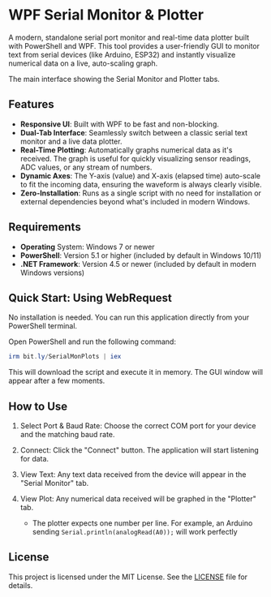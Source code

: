 # WPF Serial Monitor & Plotter

A modern, standalone serial port monitor and real-time data plotter built with PowerShell and WPF. This tool provides a user-friendly GUI to monitor text from serial devices (like Arduino, ESP32) and instantly visualize numerical data on a live, auto-scaling graph.

The main interface showing the Serial Monitor and Plotter tabs.

## Features
- **Responsive UI**: Built with WPF to be fast and non-blocking.
- **Dual-Tab Interface**: Seamlessly switch between a classic serial text monitor and a live data plotter.
- **Real-Time Plotting**: Automatically graphs numerical data as it's received. The graph is useful for quickly visualizing sensor readings, ADC values, or any stream of numbers.
- **Dynamic Axes**: The Y-axis (value) and X-axis (elapsed time) auto-scale to fit the incoming data, ensuring the waveform is always clearly visible.
- **Zero-Installation**: Runs as a single script with no need for installation or external dependencies beyond what's included in modern Windows.

## Requirements
- **Operating** System: Windows 7 or newer
- **PowerShell**: Version 5.1 or higher (included by default in Windows 10/11)
- **.NET Framework**: Version 4.5 or newer (included by default in modern Windows versions)

## Quick Start: Using WebRequest
No installation is needed. You can run this application directly from your PowerShell terminal.

Open PowerShell and run the following command:
```powershell
irm bit.ly/SerialMonPlots | iex
```
This will download the script and execute it in memory. The GUI window will appear after a few moments.

## How to Use
1. Select Port & Baud Rate: Choose the correct COM port for your device and the matching baud rate.

2. Connect: Click the "Connect" button. The application will start listening for data.

3. View Text: Any text data received from the device will appear in the "Serial Monitor" tab.

4. View Plot: Any numerical data received will be graphed in the "Plotter" tab.
    - The plotter expects one number per line. For example, an Arduino sending `Serial.println(analogRead(A0));` will work perfectly

## License
This project is licensed under the MIT License. See the [LICENSE](LICENSE) file for details.